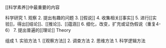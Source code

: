 [[科学素养]]中最重要的内容

科学研究
	1. 观察
	2. 提出有趣的问题
	3. [[假说]] 
	4. 收集相关[[事实]] 
	5. 进行[[实验]]，得出[[结论]]、[[推论]]、[[蕴涵]] 
	6. 细化，改变，扩充或证伪假说（重复4-6）
	7. 提出普遍的[[理论]] Theory

组成
	1. 实验方法
		1. [[观察方法]] 
		2. 调查方法
	2. 思维方法
		1. 科学逻辑方法